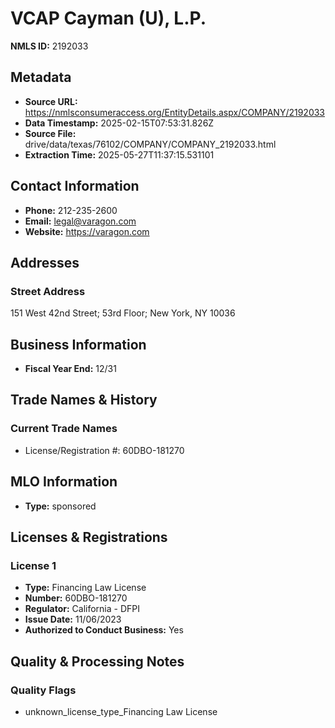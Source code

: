 # VCAP Cayman (U), L.P.

**NMLS ID:** 2192033

## Metadata
- **Source URL:** https://nmlsconsumeraccess.org/EntityDetails.aspx/COMPANY/2192033
- **Data Timestamp:** 2025-02-15T07:53:31.826Z
- **Source File:** drive/data/texas/76102/COMPANY/COMPANY_2192033.html
- **Extraction Time:** 2025-05-27T11:37:15.531101

## Contact Information
- **Phone:** 212-235-2600
- **Email:** legal@varagon.com
- **Website:** https://varagon.com

## Addresses
### Street Address
151 West 42nd Street; 53rd Floor; New York, NY 10036

## Business Information
- **Fiscal Year End:** 12/31

## Trade Names & History
### Current Trade Names
- License/Registration #: 60DBO-181270

## MLO Information
- **Type:** sponsored

## Licenses & Registrations

### License 1
- **Type:** Financing Law License
- **Number:** 60DBO-181270
- **Regulator:** California - DFPI
- **Issue Date:** 11/06/2023
- **Authorized to Conduct Business:** Yes

## Quality & Processing Notes
### Quality Flags
- unknown_license_type_Financing Law License
